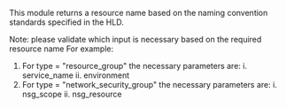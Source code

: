 This module returns a resource name based on the naming convention standards specified in the HLD.

Note: please validate which input is necessary based on the required resource name
For example:
1. For type = "resource_group" the necessary parameters are:
    i. service_name
    ii. environment
2. For type = "network_security_group" the necessary parameters are:
    i. nsg_scope
    ii. nsg_resource